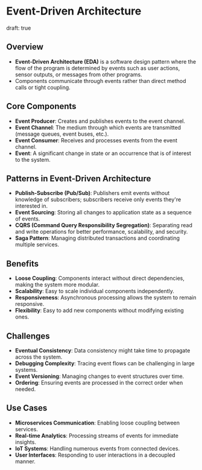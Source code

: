 # Event-Driven Architecture
draft: true

## Overview

- **Event-Driven Architecture (EDA)** is a software design pattern where the flow of the program is determined by events such as user actions, sensor outputs, or messages from other programs.
- Components communicate through events rather than direct method calls or tight coupling.

## Core Components

- **Event Producer**: Creates and publishes events to the event channel.
- **Event Channel**: The medium through which events are transmitted (message queues, event buses, etc.).
- **Event Consumer**: Receives and processes events from the event channel.
- **Event**: A significant change in state or an occurrence that is of interest to the system.

## Patterns in Event-Driven Architecture

- **Publish-Subscribe (Pub/Sub)**: Publishers emit events without knowledge of subscribers; subscribers receive only events they're interested in.
- **Event Sourcing**: Storing all changes to application state as a sequence of events.
- **CQRS (Command Query Responsibility Segregation)**: Separating read and write operations for better performance, scalability, and security.
- **Saga Pattern**: Managing distributed transactions and coordinating multiple services.

## Benefits

- **Loose Coupling**: Components interact without direct dependencies, making the system more modular.
- **Scalability**: Easy to scale individual components independently.
- **Responsiveness**: Asynchronous processing allows the system to remain responsive.
- **Flexibility**: Easy to add new components without modifying existing ones.

## Challenges

- **Eventual Consistency**: Data consistency might take time to propagate across the system.
- **Debugging Complexity**: Tracing event flows can be challenging in large systems.
- **Event Versioning**: Managing changes to event structures over time.
- **Ordering**: Ensuring events are processed in the correct order when needed.

## Use Cases

- **Microservices Communication**: Enabling loose coupling between services.
- **Real-time Analytics**: Processing streams of events for immediate insights.
- **IoT Systems**: Handling numerous events from connected devices.
- **User Interfaces**: Responding to user interactions in a decoupled manner.